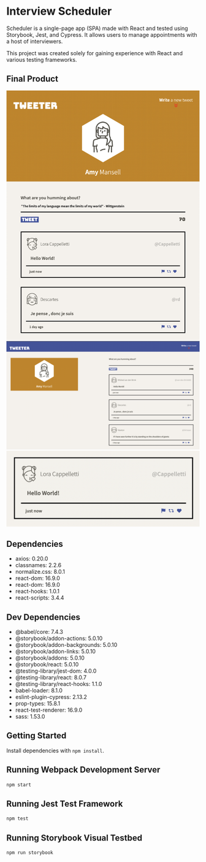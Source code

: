 # Interview Scheduler

Scheduler is a single-page app (SPA) made with React and tested using Storybook, Jest, and Cypress. It allows users to manage appointments with a host of interviewers. 

This project was created solely for gaining experience with React and various testing frameworks. 

## Final Product

!["Tweeter was created using 'Mobile First' design principles"](https://github.com/adam-kowalczuk/tweeter/blob/master/docs/mobile.png?raw=true)
!["A view of the app's desktop layout"](https://github.com/adam-kowalczuk/tweeter/blob/master/docs/desktop.png?raw=true)
!["A simple design for a world-changing message"](https://github.com/adam-kowalczuk/tweeter/blob/master/docs/tweet-box.png?raw=true) 

## Dependencies

- axios: 0.20.0
- classnames: 2.2.6
- normalize.css: 8.0.1
- react-dom: 16.9.0
- react-dom: 16.9.0
- react-hooks: 1.0.1
- react-scripts: 3.4.4
  
## Dev Dependencies

- @babel/core: 7.4.3
- @storybook/addon-actions: 5.0.10
- @storybook/addon-backgrounds: 5.0.10
- @storybook/addon-links: 5.0.10
- @storybook/addons: 5.0.10
- @storybook/react: 5.0.10
- @testing-library/jest-dom: 4.0.0
- @testing-library/react: 8.0.7
- @testing-library/react-hooks: 1.1.0
- babel-loader: 8.1.0
- eslint-plugin-cypress: 2.13.2
- prop-types: 15.8.1
- react-test-renderer: 16.9.0
- sass: 1.53.0

## Getting Started

Install dependencies with `npm install`.

## Running Webpack Development Server

```sh
npm start
```

## Running Jest Test Framework

```sh
npm test
```

## Running Storybook Visual Testbed

```sh
npm run storybook
```
